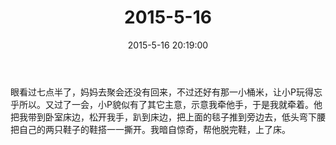 ﻿---
title: 2015-5-16
date: 2015-5-16 20:19:00
tags:
categories: 爸爸
---
眼看过七点半了，妈妈去聚会还没有回来，不过还好有那一小桶米，让小P玩得忘乎所以。又过了一会，小P貌似有了其它主意，示意我牵他手，于是我就牵着。他把我带到卧室床边，松开我手，趴到床边，把上面的毯子推到旁边去，低头弯下腰把自己的两只鞋子的鞋搭一一撕开。我暗自惊奇，帮他脱完鞋，上了床。 ​​​​